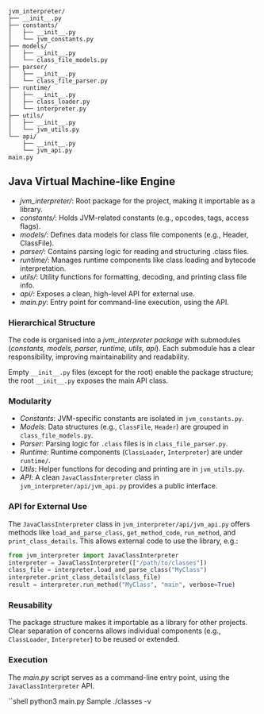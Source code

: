 
```
jvm_interpreter/
├── __init__.py
├── constants/
│   ├── __init__.py
│   └── jvm_constants.py
├── models/
│   ├── __init__.py
│   └── class_file_models.py
├── parser/
│   ├── __init__.py
│   └── class_file_parser.py
├── runtime/
│   ├── __init__.py
│   ├── class_loader.py
│   └── interpreter.py
├── utils/
│   ├── __init__.py
│   └── jvm_utils.py
└── api/
    ├── __init__.py
    └── jvm_api.py
main.py
```

## Java Virtual Machine-like Engine

- *jvm_interpreter/*: Root package for the project, making it importable as a library.
- *constants/*: Holds JVM-related constants (e.g., opcodes, tags, access flags).
- *models/*: Defines data models for class file components (e.g., Header, ClassFile).
- *parser/*: Contains parsing logic for reading and structuring .class files.
- *runtime/*: Manages runtime components like class loading and bytecode interpretation.
- *utils/*: Utility functions for formatting, decoding, and printing class file info.
- *api/*: Exposes a clean, high-level API for external use.
- *main.py*: Entry point for command-line execution, using the API.



### Hierarchical Structure

The code is organised into a *jvm_interpreter package* with submodules (*constants, models,
parser, runtime, utils, api*). Each submodule has a clear responsibility, improving maintainability
and readability.

Empty `__init__.py` files (except for the root) enable the package structure; the root `__init__.py`
exposes the main API class.


### Modularity

- *Constants*: JVM-specific constants are isolated in `jvm_constants.py`.
- *Models*: Data structures (e.g., `ClassFile`, `Header`) are grouped in `class_file_models.py`.
- *Parser*: Parsing logic for `.class` files is in `class_file_parser.py`.
- *Runtime*: Runtime components (`ClassLoader`, `Interpreter`) are under `runtime/`.
- *Utils*: Helper functions for decoding and printing are in `jvm_utils.py`.
- *API*: A clean `JavaClassInterpreter` class in `jvm_interpreter/api/jvm_api.py` provides
  a public interface.



### API for External Use

The `JavaClassInterpreter` class in `jvm_interpreter/api/jvm_api.py` offers methods
like `load_and_parse_class`, `get_method_code`, `run_method`, and `print_class_details`.
This allows external code to use the library, e.g.:

```python
from jvm_interpreter import JavaClassInterpreter
interpreter = JavaClassInterpreter(["/path/to/classes"])
class_file = interpreter.load_and_parse_class("MyClass")
interpreter.print_class_details(class_file)
result = interpreter.run_method("MyClass", "main", verbose=True)
```



### Reusability

The package structure makes it importable as a library for other projects.
Clear separation of concerns allows individual components (e.g., `ClassLoader`,
`Interpreter`) to be reused or extended.


### Execution

The *main.py* script serves as a command-line entry point, using the `JavaClassInterpreter` API.

``shell
python3 main.py Sample ./classes -v
```
